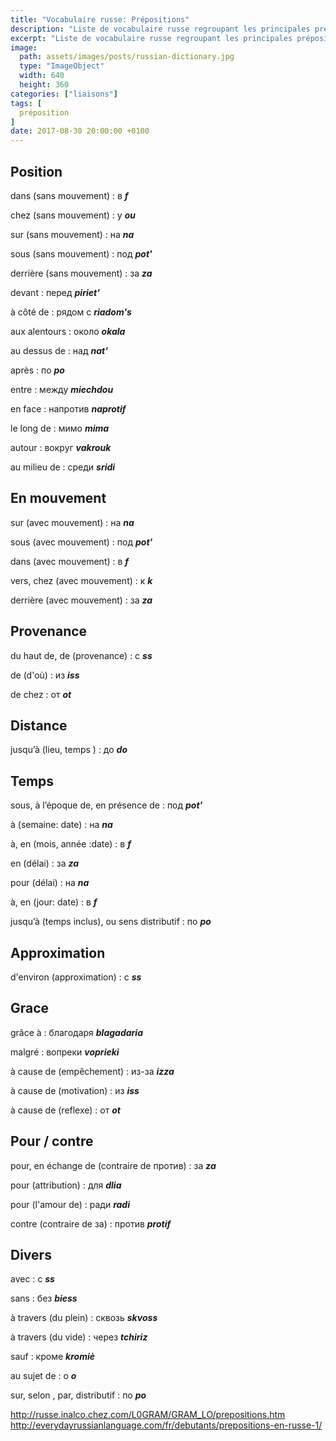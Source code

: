```yaml
---
title: "Vocabulaire russe: Prépositions"
description: "Liste de vocabulaire russe regroupant les principales prépositions."
excerpt: "Liste de vocabulaire russe regroupant les principales prépositions."
image:
  path: assets/images/posts/russian-dictionary.jpg
  type: "ImageObject"
  width: 640
  height: 360
categories: ["liaisons"]
tags: [
  préposition
]
date: 2017-08-30 20:00:00 +0100
---
```


## Position

dans (sans mouvement)
: в
*__f__*

chez (sans mouvement)
: у
*__ou__*

sur (sans mouvement)
: на
*__na__*

sous (sans mouvement)
: под
*__pot'__*

derrière (sans mouvement)
: за
*__za__*

devant
: перед
*__piriet'__*

à côté de
: рядом с
*__riadom's__*

aux alentours
: около
*__okala__*

au dessus de
: над
*__nat'__*

après
: по
*__po__*

entre
: между
*__miechdou__*

en face
: напротив
*__naprotif__*

le long de
: мимо
*__mima__*

autour
: вокруг
*__vakrouk__*

au milieu de
: среди
*__sridi__*


## En mouvement

sur (avec mouvement)
: на
*__na__*

sous (avec mouvement)
: под
*__pot'__*

dans (avec mouvement)
: в
*__f__*

vers, chez (avec mouvement)
: к
*__k__*

derrière (avec mouvement)
: за
*__za__*


## Provenance

du haut de, de (provenance)
: c
*__ss__*

de (d'où)
: из
*__iss__*

de chez
: от
*__ot__*


## Distance

jusqu’à (lieu, temps )
: до
*__do__*


## Temps

sous, à l’époque de, en présence de
: под
*__pot'__*

à (semaine: date)
: на
*__na__*

à, en (mois, année :date)
: в
*__f__*

en (délai)
: за
*__za__*

pour (délai)
: на
*__na__*

à, en (jour: date)
: в
*__f__*

jusqu’à (temps inclus), ou sens distributif
: по
*__po__*


## Approximation

d'environ (approximation)
: c
*__ss__*


## Grace

grâce à
: благодаря
*__blagadaria__*

malgré
: вопреки
*__voprieki__*

à cause de (empêchement)
: из-за
*__izza__*

à cause de (motivation)
: из
*__iss__*

à cause de (reflexe)
: от
*__ot__*


## Pour / contre

pour, en échange de (contraire de против)
: за
*__za__*

pour (attribution)
: для
*__dlia__*

pour (l'amour de)
: ради
*__radi__*

contre (contraire de за)
: против
*__protif__*


## Divers

avec
: c
*__ss__*

sans
: без
*__biess__*

à travers (du plein)
: сквозь
*__skvoss__*

à travers (du vide)
: через
*__tchiriz__*

sauf
: кроме
*__kromiè__*

au sujet de
: o
*__o__*

sur, selon , par, distributif
: по
*__po__*


http://russe.inalco.chez.com/L0GRAM/GRAM_LO/prepositions.htm
http://everydayrussianlanguage.com/fr/debutants/prepositions-en-russe-1/
